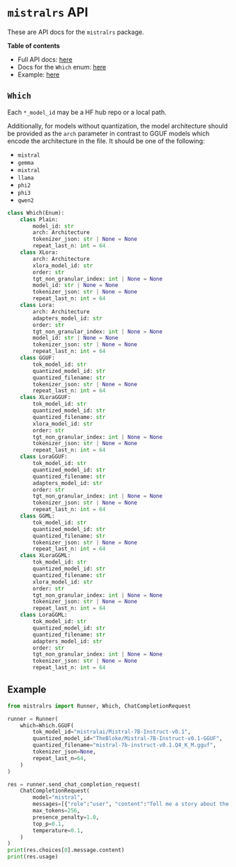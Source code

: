 # `mistralrs` API

These are API docs for the `mistralrs` package.

**Table of contents**
- Full API docs: [here](https://ericlbuehler.github.io/mistral.rs/pyo3/mistralrs.html)
- Docs for the `Which` enum: [here](#which)
- Example: [here](#example)

## `Which`

Each `*_model_id` may be a HF hub repo or a local path.

Additionally, for models without quantization, the model architecture should be provided as the `arch` parameter in contrast to GGUF models which encode the architecture in the file. It should be one of the following:
- `mistral`
- `gemma`
- `mixtral`
- `llama`
- `phi2`
- `phi3`
- `qwen2`

```py
class Which(Enum):
    class Plain:
        model_id: str
        arch: Architecture
        tokenizer_json: str | None = None
        repeat_last_n: int = 64
    class XLora:
        arch: Architecture
        xlora_model_id: str
        order: str
        tgt_non_granular_index: int | None = None
        model_id: str | None = None
        tokenizer_json: str | None = None
        repeat_last_n: int = 64
    class Lora:
        arch: Architecture
        adapters_model_id: str
        order: str
        tgt_non_granular_index: int | None = None
        model_id: str | None = None
        tokenizer_json: str | None = None
        repeat_last_n: int = 64
    class GGUF:
        tok_model_id: str
        quantized_model_id: str
        quantized_filename: str
        tokenizer_json: str | None = None
        repeat_last_n: int = 64
    class XLoraGGUF:
        tok_model_id: str
        quantized_model_id: str
        quantized_filename: str
        xlora_model_id: str
        order: str
        tgt_non_granular_index: int | None = None
        tokenizer_json: str | None = None
        repeat_last_n: int = 64
    class LoraGGUF:
        tok_model_id: str
        quantized_model_id: str
        quantized_filename: str
        adapters_model_id: str
        order: str
        tgt_non_granular_index: int | None = None
        tokenizer_json: str | None = None
        repeat_last_n: int = 64
    class GGML:
        tok_model_id: str
        quantized_model_id: str
        quantized_filename: str
        tokenizer_json: str | None = None
        repeat_last_n: int = 64
    class XLoraGGML:
        tok_model_id: str
        quantized_model_id: str
        quantized_filename: str
        xlora_model_id: str
        order: str
        tgt_non_granular_index: int | None = None
        tokenizer_json: str | None = None
        repeat_last_n: int = 64
    class LoraGGML:
        tok_model_id: str
        quantized_model_id: str
        quantized_filename: str
        adapters_model_id: str
        order: str
        tgt_non_granular_index: int | None = None
        tokenizer_json: str | None = None
        repeat_last_n: int = 64
```


## Example
```python
from mistralrs import Runner, Which, ChatCompletionRequest

runner = Runner(
    which=Which.GGUF(
        tok_model_id="mistralai/Mistral-7B-Instruct-v0.1",
        quantized_model_id="TheBloke/Mistral-7B-Instruct-v0.1-GGUF",
        quantized_filename="mistral-7b-instruct-v0.1.Q4_K_M.gguf",
        tokenizer_json=None,
        repeat_last_n=64,
    )
)

res = runner.send_chat_completion_request(
    ChatCompletionRequest(
        model="mistral",
        messages=[{"role":"user", "content":"Tell me a story about the Rust type system."}],
        max_tokens=256,
        presence_penalty=1.0,
        top_p=0.1,
        temperature=0.1,
    )
)
print(res.choices[0].message.content)
print(res.usage)
```